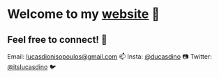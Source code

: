 # Welcome to my [website](https://lucasdino.github.io/) :penguin:
## Feel free to connect! :wave:
Email: [lucasdionisopoulos@gmail.com](mailto:lucasdionisopoulos@gmail.com) :mailbox: 
Insta: [@ducasdino](https://www.instagram.com/ducasdino/) :camera: 
Twitter: [@itslucasdino](https://twitter.com/itslucasdino) :bird:  
